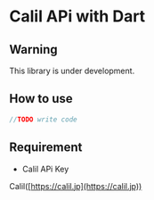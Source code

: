 <!-- 
This README describes the package. If you publish this package to pub.dev,
this README's contents appear on the landing page for your package.

For information about how to write a good package README, see the guide for
[writing package pages](https://dart.dev/guides/libraries/writing-package-pages). 

For general information about developing packages, see the Dart guide for
[creating packages](https://dart.dev/guides/libraries/create-library-packages)
and the Flutter guide for
[developing packages and plugins](https://flutter.dev/developing-packages). 
-->


# Calil APi with Dart
## Warning
This library is under development.

## How to use

```Dart
//TODO write code
```

## Requirement
* Calil APi Key




Calil([https://calil.jp](https://calil.jp))
